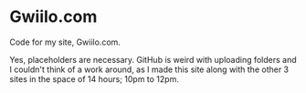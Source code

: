 # Gwiilo.com
Code for my site, Gwiilo.com.

Yes, placeholders are necessary. GitHub is weird with uploading folders and I couldn't think of a work around, as I made this site along with the other 3 sites in the space of 14 hours; 10pm to 12pm.
